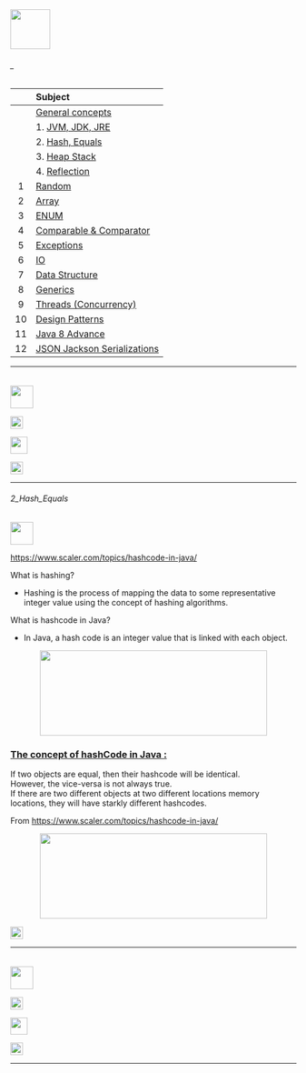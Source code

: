 <img src="https://img.shields.io/badge/-JAVA%20-brightgreen" height=70px>

###### _

|     |  Subject           |
|:---:|:------------------------------| 
|     |[General concepts](#General_Concepts)   | 
|     | 1. [JVM, JDK, JRE](#1_JVM_JDK_JRE)                   |
|     | 2. [Hash, Equals](#2_Hash_Equals)                                       |
|     | 3. [Heap Stack](#3_HEAP_Stack)                         |
|     | 4. [Reflection](#4_reflection) |
|  1  |[Random](https://github.com/sshalem/JAVA/tree/master/_1_Random)   | 
|  2  |[Array](https://github.com/sshalem/JAVA/tree/master/_2_Arrays)  |   
|  3  |[ENUM](https://github.com/sshalem/JAVA/tree/master/_3_enum)  |   
|  4  |[Comparable & Comparator](https://github.com/sshalem/JAVA/tree/master/_4_Comparable_and_Comparator)  |   
|  5  |[Exceptions](https://github.com/sshalem/JAVA/tree/master/_5_Exceptions)  |   
|  6  |[IO](https://github.com/sshalem/JAVA/tree/master/_6_IO)    | 
|  7  |[Data Structure](https://github.com/sshalem/JAVA/tree/master/_7_Data_Structure)  |   
|  8  |[Generics](#-) | 
|  9  |[Threads (Concurrency)](https://github.com/sshalem/JAVA/tree/master/_8_Threads_Java_Concurrency) | 
|  10  |[Design Patterns](https://github.com/sshalem/JAVA/tree/master/10_Design_Patterns) |   
|  11 |[Java 8 Advance](https://github.com/sshalem/JAVA/tree/master/__10_JAVA_8_Advance) | 
|  12 |[JSON Jackson Serializations]() | 


------------------------------------------------------

######

<img src="https://img.shields.io/badge/- X %20-blue" height=40px>

[<img src="https://img.shields.io/badge/-Back to top%20-brown" height=22px>](#_)

<img src="https://img.shields.io/badge/- X %20- green" height=30px>

[<img src="https://img.shields.io/badge/-Back to top%20-brown" height=22px>](#_)

------------------------------------------------------

###### 2_Hash_Equals

<img src="https://img.shields.io/badge/- 2. Hash_Equals %20-blue" height=40px>

https://www.scaler.com/topics/hashcode-in-java/

What is hashing? </br>
* Hashing is the process of mapping the data to some representative integer value using the concept of hashing algorithms. 

What is hashcode in Java? </br>
* In Java, a hash code is an integer value that is linked with each object. 

<p align="center">
  <img src="https://user-images.githubusercontent.com/36256986/211196584-b5359cbf-714d-40a2-ba9d-b8d020915416.png" width="400px" height="150px"/>
</p>

### [The concept of hashCode in Java :](#-)

If two objects are equal, then their hashcode will be identical. </br>
However, the vice-versa is not always true. </br>
If there are two different objects at two different locations memory locations, they will have starkly different hashcodes. </br>

From <https://www.scaler.com/topics/hashcode-in-java/> 

<p align="center">
  <img src="https://user-images.githubusercontent.com/36256986/211196711-49aa202c-4757-4302-9fd6-1e9f96d0d047.png" width="400px" height="150px"/>
</p>

[<img src="https://img.shields.io/badge/-Back to top%20-brown" height=22px>](#_)

------------------------------------------------------

######

<img src="https://img.shields.io/badge/- X %20-blue" height=40px>

[<img src="https://img.shields.io/badge/-Back to top%20-brown" height=22px>](#_)

<img src="https://img.shields.io/badge/- X %20- green" height=30px>

[<img src="https://img.shields.io/badge/-Back to top%20-brown" height=22px>](#_)

---

